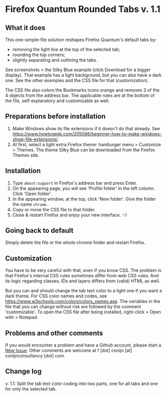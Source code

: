 # Firefox Quantum Rounded Tabs v. 1.1

What it does
--------------
This one-simple-file solution reshapes Firefox Quantum's default tabs by:
* removing the light line at the top of the selected tab;
* rounding the top corners;
* slightly separating and outlining the tabs.

See screenshots > the Silky Blue example (click Download for a bigger display). That 
example has a light background, but you can also have a dark one. See the other examples and 
the CSS file for that (customization).

The CSS file also colors the Bookmarks icons orange and removes 3 of the 4 objects from the address
bar. The applicable rules are at the bottom of the file, self-explanatory and customizable as 
well.


Preparations before installation
--------------------------------
1. Make Windows show its file extensions if it doesn't do that already. See
https://www.howtogeek.com/205086/beginner-how-to-make-windows-show-file-extensions/. 
2. At first, select a light extra Firefox theme: hamburger menu > Customize > Themes. The theme 
Silky Blue can be downloaded from the Firefox Themes site.


Installation
------------
1. Type <code>about:support</code> in Firefox's address bar and press Enter.
2. On the appearing page, you will see 'Profile folder' in the left column. Click 'Open folder'.
3. In the appearing window, at the top, click 'New folder'. Give the folder the name <code>chrome</code>.
4. Copy or move the CSS file to that folder.
5. Close & restart Firefox and enjoy your new interface. :-)


Going back to default
---------------------
Simply delete the file or the whole chrome folder and restart Firefox.


Customization
-------------
You have to be very careful with that, even if you know CSS. The problem is that Firefox's
internal CSS rules sometimes differ from web CSS rules. And its logic regarding classes, IDs 
and layers differs from (valid) HTML as well.

But you can and should change the tab text color to a light one if you want a dark theme.
For CSS color names and codes, see https://www.w3schools.com/colors/colors_names.asp.
The variables in the file that you can change without risk are followed by the comment
'customizable'. To open the CSS file after being installed, right-click > Open with > Notepad.


Problems and other comments
---------------------------
If you would encounter a problem and have a Github account, please start a <a href="https://github.com/FrankConijn/Firefox-Quantum-Rounded-Tabs/issues/new">New Issue</a>. Other comments are 
welcome at f [dot] conijn [at] conijnconsultancy [dot] com. 


Change log
----------
v. 1.1: Split the tab text color coding into two parts, one for all tabs and one for only the selected tab. 
